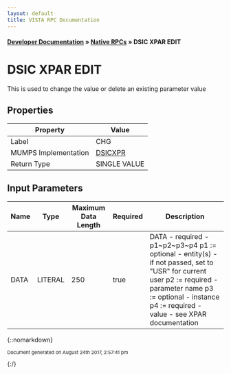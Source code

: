 ```yaml
---
layout: default
title: VISTA RPC Documentation
---
```


#### [Developer Documentation](../index) &#187; [Native RPCs](TableOfContents) &#187; DSIC XPAR EDIT<br/>
# DSIC XPAR EDIT

This is used to change the value or delete an existing parameter value

## Properties

Property | Value
--- | ---
Label | CHG
MUMPS Implementation | [DSICXPR](http://code.osehra.org/dox/Routine_DSICXPR_source.html)
Return Type | SINGLE VALUE


## Input Parameters

Name | Type | Maximum Data Length | Required | Description
--- | --- | --- | --- | ---
DATA | LITERAL | 250 | true | DATA - required - p1~p2~p3~p4 p1 :&#x3D; optional - entity(s) - if not passed, set to &quot;USR&quot; for                  current user p2 :&#x3D; required - parameter name p3 :&#x3D; optional - instance p4 :&#x3D; required - value - see XPAR documentation



{::nomarkdown} <br/><p style="font-size: 11px">Document generated on August 24th 2017, 2:57:41 pm</p>{:/}